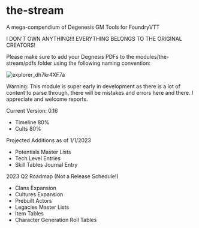 # the-stream
A mega-compendium of Degenesis GM Tools for FoundryVTT

I DON'T OWN ANYTHING!!! EVERYTHING BELONGS TO THE ORIGINAL CREATORS!

Please make sure to add your Degnesis PDFs to the modules/the-stream/pdfs folder using the following naming convention:

![explorer_dh7kr4XF7a](https://user-images.githubusercontent.com/96267129/210195777-2fa0015c-7c7a-48a0-a5af-210b4c86f662.png)

Warning: This module is super early in development as there is a lot of content to parse through, there will be mistakes and errors here and there. I appreciate and welcome reports.

Current Version: 0.16
- Timeline 80%
- Cults 80%

Projected Additions as of 1/1/2023
- Potentials Master Lists
- Tech Level Entries
- Skill Tables Journal Entry

2023 Q2 Roadmap (Not a Release Schedule!)
- Clans Expansion
- Cultures Expansion
- Prebuilt Actors
- Legacies Master Lists
- Item Tables
- Character Generation Roll Tables
